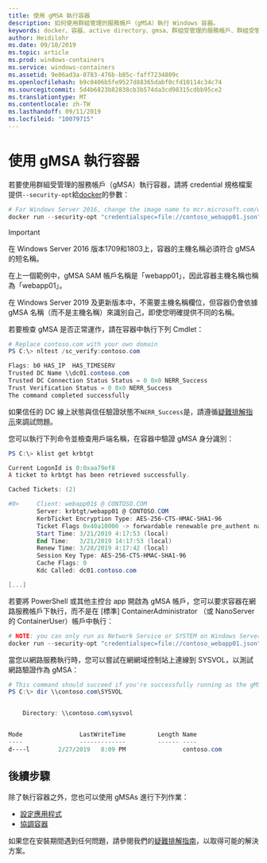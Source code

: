 ```yaml
---
title: 使用 gMSA 執行容器
description: 如何使用群組管理的服務帳戶（gMSA）執行 Windows 容器。
keywords: docker、容器、active directory、gmsa、群組受管理的服務帳戶、群組受管理的服務帳戶
author: Heidilohr
ms.date: 09/10/2019
ms.topic: article
ms.prod: windows-containers
ms.service: windows-containers
ms.assetid: 9e06ad3a-0783-476b-b85c-faff7234809c
ms.openlocfilehash: b9c0406b5fe9527d88365dabf0cfd10114c34c74
ms.sourcegitcommit: 5d4b6823b82838cb3b574da3cd98315cdbb95ce2
ms.translationtype: MT
ms.contentlocale: zh-TW
ms.lasthandoff: 09/11/2019
ms.locfileid: "10079715"
---
```

# <a name="run-a-container-with-a-gmsa"></a>使用 gMSA 執行容器

若要使用群組受管理的服務帳戶（gMSA）執行容器，請將 credential 規格檔案提供`--security-opt`給[docker](https://docs.docker.com/engine/reference/run)的參數：

```powershell
# For Windows Server 2016, change the image name to mcr.microsoft.com/windows/servercore:ltsc2016
docker run --security-opt "credentialspec=file://contoso_webapp01.json" --hostname webapp01 -it mcr.microsoft.com/windows/servercore:ltsc2019 powershell
```

>[!IMPORTANT]
>在 Windows Server 2016 版本1709和1803上，容器的主機名稱必須符合 gMSA 的短名稱。

在上一個範例中，gMSA SAM 帳戶名稱是「webapp01」，因此容器主機名稱也稱為「webapp01」。

在 Windows Server 2019 及更新版本中，不需要主機名稱欄位，但容器仍會依據 gMSA 名稱（而不是主機名稱）來識別自己，即使您明確提供不同的名稱。

若要檢查 gMSA 是否正常運作，請在容器中執行下列 Cmdlet：

```powershell
# Replace contoso.com with your own domain
PS C:\> nltest /sc_verify:contoso.com

Flags: b0 HAS_IP  HAS_TIMESERV
Trusted DC Name \\dc01.contoso.com
Trusted DC Connection Status Status = 0 0x0 NERR_Success
Trust Verification Status = 0 0x0 NERR_Success
The command completed successfully
```

如果信任的 DC 線上狀態與信任驗證狀態不`NERR_Success`是，請遵循[疑難排解指示](gmsa-troubleshooting.md#check-the-container)來調試問題。

您可以執行下列命令並檢查用戶端名稱，在容器中驗證 gMSA 身分識別：

```powershell
PS C:\> klist get krbtgt

Current LogonId is 0:0xaa79ef8
A ticket to krbtgt has been retrieved successfully.

Cached Tickets: (2)

#0>     Client: webapp01$ @ CONTOSO.COM
        Server: krbtgt/webapp01 @ CONTOSO.COM
        KerbTicket Encryption Type: AES-256-CTS-HMAC-SHA1-96
        Ticket Flags 0x40a10000 -> forwardable renewable pre_authent name_canonicalize
        Start Time: 3/21/2019 4:17:53 (local)
        End Time:   3/21/2019 14:17:53 (local)
        Renew Time: 3/28/2019 4:17:42 (local)
        Session Key Type: AES-256-CTS-HMAC-SHA1-96
        Cache Flags: 0
        Kdc Called: dc01.contoso.com

[...]
```

若要將 PowerShell 或其他主控台 app 開啟為 gMSA 帳戶，您可以要求容器在網路服務帳戶下執行，而不是在 [標準] ContainerAdministrator （或 NanoServer 的 ContainerUser）帳戶中執行：

```powershell
# NOTE: you can only run as Network Service or SYSTEM on Windows Server 1709 and later
docker run --security-opt "credentialspec=file://contoso_webapp01.json" --hostname webapp01 --user "NT AUTHORITY\NETWORK SERVICE" -it mcr.microsoft.com/windows/servercore:ltsc2019 powershell
```

當您以網路服務執行時，您可以嘗試在網網域控制站上連線到 SYSVOL，以測試網路驗證作為 gMSA：

```powershell
# This command should succeed if you're successfully running as the gMSA
PS C:\> dir \\contoso.com\SYSVOL


    Directory: \\contoso.com\sysvol


Mode                LastWriteTime         Length Name
----                -------------         ------ ----
d----l        2/27/2019   8:09 PM                contoso.com
```

## <a name="next-steps"></a>後續步驟

除了執行容器之外，您也可以使用 gMSAs 進行下列作業：

- [設定應用程式](gmsa-configure-app.md)
- [協調容器](gmsa-orchestrate-containers.md)

如果您在安裝期間遇到任何問題，請參閱我們的[疑難排解指南](gmsa-troubleshooting.md)，以取得可能的解決方案。
